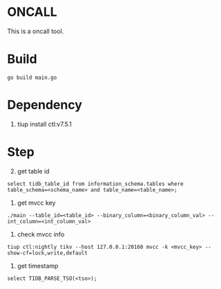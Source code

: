 # ONCALL

This is a oncall tool.

# Build
```
go build main.go
```

# Dependency
1. tiup install ctl:v7.5.1

# Step
2. get table id
```
select tidb_table_id from information_schema.tables where table_schema=<schema_name> and table_name=<table_name>;
```

1. get mvcc key
```
./main --table_id=<table_id> --binary_column=<binary_column_val> --int_column=<int_column_val>
```

1. check mvcc info
```
tiup ctl:nightly tikv --host 127.0.0.1:20160 mvcc -k <mvcc_key> --show-cf=lock,write,default
```

1. get timestamp
```
select TIDB_PARSE_TSO(<tso>);
```